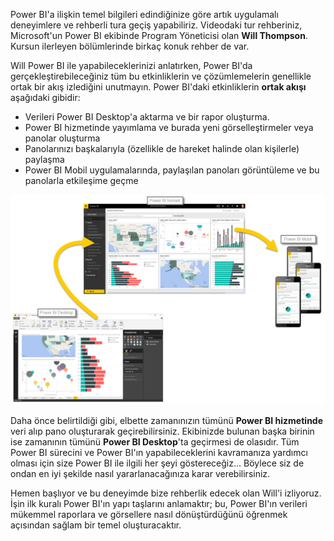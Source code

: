 Power BI'a ilişkin temel bilgileri edindiğinize göre artık uygulamalı deneyimlere ve rehberli tura geçiş yapabiliriz. Videodaki tur rehberiniz, Microsoft'un Power BI ekibinde Program Yöneticisi olan **Will Thompson**. Kursun ilerleyen bölümlerinde birkaç konuk rehber de var.

Will Power BI ile yapabileceklerinizi anlatırken, Power BI'da gerçekleştirebileceğiniz tüm bu etkinliklerin ve çözümlemelerin genellikle ortak bir akış izlediğini unutmayın. Power BI'daki etkinliklerin **ortak akışı** aşağıdaki gibidir:

* Verileri Power BI Desktop'a aktarma ve bir rapor oluşturma.
* Power BI hizmetinde yayımlama ve burada yeni görselleştirmeler veya panolar oluşturma
* Panolarınızı başkalarıyla (özellikle de hareket halinde olan kişilerle) paylaşma
* Power BI Mobil uygulamalarında, paylaşılan panoları görüntüleme ve bu panolarla etkileşime geçme

![](media/0-1-intro-using-power-bi/c0a1_1.png)

Daha önce belirtildiği gibi, elbette zamanınızın tümünü **Power BI hizmetinde** veri alıp pano oluşturarak geçirebilirsiniz. Ekibinizde bulunan başka birinin ise zamanının tümünü **Power BI Desktop**'ta geçirmesi de olasıdır. Tüm Power BI sürecini ve Power BI'ın yapabileceklerini kavramanıza yardımcı olması için size Power BI ile ilgili her şeyi göstereceğiz… Böylece siz de ondan en iyi şekilde nasıl yararlanacağınıza karar verebilirsiniz.

Hemen başlıyor ve bu deneyimde bize rehberlik edecek olan Will'i izliyoruz. İşin ilk kuralı Power BI'ın yapı taşlarını anlamaktır; bu, Power BI'ın verileri mükemmel raporlara ve görsellere nasıl dönüştürdüğünü öğrenmek açısından sağlam bir temel oluşturacaktır.

